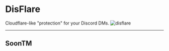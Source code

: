 # DisFlare
Cloudflare-like "protection" for your Discord DMs.
![disflare](https://github.com/ClaraCrazy/DisFlare/assets/55334727/b4086f95-b596-4257-8074-f42e7d82b6ff)

-----

## SoonTM
